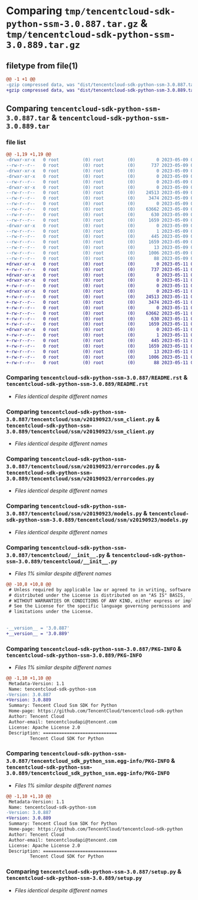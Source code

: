 # Comparing `tmp/tencentcloud-sdk-python-ssm-3.0.887.tar.gz` & `tmp/tencentcloud-sdk-python-ssm-3.0.889.tar.gz`

## filetype from file(1)

```diff
@@ -1 +1 @@
-gzip compressed data, was "dist/tencentcloud-sdk-python-ssm-3.0.887.tar", last modified: Tue May  9 03:15:03 2023, max compression
+gzip compressed data, was "dist/tencentcloud-sdk-python-ssm-3.0.889.tar", last modified: Thu May 11 03:10:52 2023, max compression
```

## Comparing `tencentcloud-sdk-python-ssm-3.0.887.tar` & `tencentcloud-sdk-python-ssm-3.0.889.tar`

### file list

```diff
@@ -1,19 +1,19 @@
-drwxr-xr-x   0 root         (0) root         (0)        0 2023-05-09 03:15:02.000000 tencentcloud-sdk-python-ssm-3.0.887/
--rw-r--r--   0 root         (0) root         (0)      737 2023-05-09 03:15:02.000000 tencentcloud-sdk-python-ssm-3.0.887/README.rst
-drwxr-xr-x   0 root         (0) root         (0)        0 2023-05-09 03:15:02.000000 tencentcloud-sdk-python-ssm-3.0.887/tencentcloud/
-drwxr-xr-x   0 root         (0) root         (0)        0 2023-05-09 03:15:02.000000 tencentcloud-sdk-python-ssm-3.0.887/tencentcloud/ssm/
--rw-r--r--   0 root         (0) root         (0)        0 2023-05-09 03:15:02.000000 tencentcloud-sdk-python-ssm-3.0.887/tencentcloud/ssm/__init__.py
-drwxr-xr-x   0 root         (0) root         (0)        0 2023-05-09 03:15:02.000000 tencentcloud-sdk-python-ssm-3.0.887/tencentcloud/ssm/v20190923/
--rw-r--r--   0 root         (0) root         (0)    24513 2023-05-09 03:15:02.000000 tencentcloud-sdk-python-ssm-3.0.887/tencentcloud/ssm/v20190923/ssm_client.py
--rw-r--r--   0 root         (0) root         (0)     3474 2023-05-09 03:15:02.000000 tencentcloud-sdk-python-ssm-3.0.887/tencentcloud/ssm/v20190923/errorcodes.py
--rw-r--r--   0 root         (0) root         (0)        0 2023-05-09 03:15:02.000000 tencentcloud-sdk-python-ssm-3.0.887/tencentcloud/ssm/v20190923/__init__.py
--rw-r--r--   0 root         (0) root         (0)    63662 2023-05-09 03:15:02.000000 tencentcloud-sdk-python-ssm-3.0.887/tencentcloud/ssm/v20190923/models.py
--rw-r--r--   0 root         (0) root         (0)      630 2023-05-09 03:15:02.000000 tencentcloud-sdk-python-ssm-3.0.887/tencentcloud/__init__.py
--rw-r--r--   0 root         (0) root         (0)     1659 2023-05-09 03:15:02.000000 tencentcloud-sdk-python-ssm-3.0.887/PKG-INFO
-drwxr-xr-x   0 root         (0) root         (0)        0 2023-05-09 03:15:02.000000 tencentcloud-sdk-python-ssm-3.0.887/tencentcloud_sdk_python_ssm.egg-info/
--rw-r--r--   0 root         (0) root         (0)        1 2023-05-09 03:15:02.000000 tencentcloud-sdk-python-ssm-3.0.887/tencentcloud_sdk_python_ssm.egg-info/dependency_links.txt
--rw-r--r--   0 root         (0) root         (0)      445 2023-05-09 03:15:02.000000 tencentcloud-sdk-python-ssm-3.0.887/tencentcloud_sdk_python_ssm.egg-info/SOURCES.txt
--rw-r--r--   0 root         (0) root         (0)     1659 2023-05-09 03:15:02.000000 tencentcloud-sdk-python-ssm-3.0.887/tencentcloud_sdk_python_ssm.egg-info/PKG-INFO
--rw-r--r--   0 root         (0) root         (0)       13 2023-05-09 03:15:02.000000 tencentcloud-sdk-python-ssm-3.0.887/tencentcloud_sdk_python_ssm.egg-info/top_level.txt
--rw-r--r--   0 root         (0) root         (0)     1006 2023-05-09 03:15:02.000000 tencentcloud-sdk-python-ssm-3.0.887/setup.py
--rw-r--r--   0 root         (0) root         (0)       88 2023-05-09 03:15:02.000000 tencentcloud-sdk-python-ssm-3.0.887/setup.cfg
+drwxr-xr-x   0 root         (0) root         (0)        0 2023-05-11 03:10:52.000000 tencentcloud-sdk-python-ssm-3.0.889/
+-rw-r--r--   0 root         (0) root         (0)      737 2023-05-11 03:10:52.000000 tencentcloud-sdk-python-ssm-3.0.889/README.rst
+drwxr-xr-x   0 root         (0) root         (0)        0 2023-05-11 03:10:52.000000 tencentcloud-sdk-python-ssm-3.0.889/tencentcloud/
+drwxr-xr-x   0 root         (0) root         (0)        0 2023-05-11 03:10:52.000000 tencentcloud-sdk-python-ssm-3.0.889/tencentcloud/ssm/
+-rw-r--r--   0 root         (0) root         (0)        0 2023-05-11 03:10:52.000000 tencentcloud-sdk-python-ssm-3.0.889/tencentcloud/ssm/__init__.py
+drwxr-xr-x   0 root         (0) root         (0)        0 2023-05-11 03:10:52.000000 tencentcloud-sdk-python-ssm-3.0.889/tencentcloud/ssm/v20190923/
+-rw-r--r--   0 root         (0) root         (0)    24513 2023-05-11 03:10:52.000000 tencentcloud-sdk-python-ssm-3.0.889/tencentcloud/ssm/v20190923/ssm_client.py
+-rw-r--r--   0 root         (0) root         (0)     3474 2023-05-11 03:10:52.000000 tencentcloud-sdk-python-ssm-3.0.889/tencentcloud/ssm/v20190923/errorcodes.py
+-rw-r--r--   0 root         (0) root         (0)        0 2023-05-11 03:10:52.000000 tencentcloud-sdk-python-ssm-3.0.889/tencentcloud/ssm/v20190923/__init__.py
+-rw-r--r--   0 root         (0) root         (0)    63662 2023-05-11 03:10:52.000000 tencentcloud-sdk-python-ssm-3.0.889/tencentcloud/ssm/v20190923/models.py
+-rw-r--r--   0 root         (0) root         (0)      630 2023-05-11 03:10:52.000000 tencentcloud-sdk-python-ssm-3.0.889/tencentcloud/__init__.py
+-rw-r--r--   0 root         (0) root         (0)     1659 2023-05-11 03:10:52.000000 tencentcloud-sdk-python-ssm-3.0.889/PKG-INFO
+drwxr-xr-x   0 root         (0) root         (0)        0 2023-05-11 03:10:52.000000 tencentcloud-sdk-python-ssm-3.0.889/tencentcloud_sdk_python_ssm.egg-info/
+-rw-r--r--   0 root         (0) root         (0)        1 2023-05-11 03:10:52.000000 tencentcloud-sdk-python-ssm-3.0.889/tencentcloud_sdk_python_ssm.egg-info/dependency_links.txt
+-rw-r--r--   0 root         (0) root         (0)      445 2023-05-11 03:10:52.000000 tencentcloud-sdk-python-ssm-3.0.889/tencentcloud_sdk_python_ssm.egg-info/SOURCES.txt
+-rw-r--r--   0 root         (0) root         (0)     1659 2023-05-11 03:10:52.000000 tencentcloud-sdk-python-ssm-3.0.889/tencentcloud_sdk_python_ssm.egg-info/PKG-INFO
+-rw-r--r--   0 root         (0) root         (0)       13 2023-05-11 03:10:52.000000 tencentcloud-sdk-python-ssm-3.0.889/tencentcloud_sdk_python_ssm.egg-info/top_level.txt
+-rw-r--r--   0 root         (0) root         (0)     1006 2023-05-11 03:10:52.000000 tencentcloud-sdk-python-ssm-3.0.889/setup.py
+-rw-r--r--   0 root         (0) root         (0)       88 2023-05-11 03:10:52.000000 tencentcloud-sdk-python-ssm-3.0.889/setup.cfg
```

### Comparing `tencentcloud-sdk-python-ssm-3.0.887/README.rst` & `tencentcloud-sdk-python-ssm-3.0.889/README.rst`

 * *Files identical despite different names*

### Comparing `tencentcloud-sdk-python-ssm-3.0.887/tencentcloud/ssm/v20190923/ssm_client.py` & `tencentcloud-sdk-python-ssm-3.0.889/tencentcloud/ssm/v20190923/ssm_client.py`

 * *Files identical despite different names*

### Comparing `tencentcloud-sdk-python-ssm-3.0.887/tencentcloud/ssm/v20190923/errorcodes.py` & `tencentcloud-sdk-python-ssm-3.0.889/tencentcloud/ssm/v20190923/errorcodes.py`

 * *Files identical despite different names*

### Comparing `tencentcloud-sdk-python-ssm-3.0.887/tencentcloud/ssm/v20190923/models.py` & `tencentcloud-sdk-python-ssm-3.0.889/tencentcloud/ssm/v20190923/models.py`

 * *Files identical despite different names*

### Comparing `tencentcloud-sdk-python-ssm-3.0.887/tencentcloud/__init__.py` & `tencentcloud-sdk-python-ssm-3.0.889/tencentcloud/__init__.py`

 * *Files 1% similar despite different names*

```diff
@@ -10,8 +10,8 @@
 # Unless required by applicable law or agreed to in writing, software
 # distributed under the License is distributed on an "AS IS" BASIS,
 # WITHOUT WARRANTIES OR CONDITIONS OF ANY KIND, either express or implied.
 # See the License for the specific language governing permissions and
 # limitations under the License.
 
 
-__version__ = '3.0.887'
+__version__ = '3.0.889'
```

### Comparing `tencentcloud-sdk-python-ssm-3.0.887/PKG-INFO` & `tencentcloud-sdk-python-ssm-3.0.889/PKG-INFO`

 * *Files 1% similar despite different names*

```diff
@@ -1,10 +1,10 @@
 Metadata-Version: 1.1
 Name: tencentcloud-sdk-python-ssm
-Version: 3.0.887
+Version: 3.0.889
 Summary: Tencent Cloud Ssm SDK for Python
 Home-page: https://github.com/TencentCloud/tencentcloud-sdk-python
 Author: Tencent Cloud
 Author-email: tencentcloudapi@tencent.com
 License: Apache License 2.0
 Description: ============================
         Tencent Cloud SDK for Python
```

### Comparing `tencentcloud-sdk-python-ssm-3.0.887/tencentcloud_sdk_python_ssm.egg-info/PKG-INFO` & `tencentcloud-sdk-python-ssm-3.0.889/tencentcloud_sdk_python_ssm.egg-info/PKG-INFO`

 * *Files 1% similar despite different names*

```diff
@@ -1,10 +1,10 @@
 Metadata-Version: 1.1
 Name: tencentcloud-sdk-python-ssm
-Version: 3.0.887
+Version: 3.0.889
 Summary: Tencent Cloud Ssm SDK for Python
 Home-page: https://github.com/TencentCloud/tencentcloud-sdk-python
 Author: Tencent Cloud
 Author-email: tencentcloudapi@tencent.com
 License: Apache License 2.0
 Description: ============================
         Tencent Cloud SDK for Python
```

### Comparing `tencentcloud-sdk-python-ssm-3.0.887/setup.py` & `tencentcloud-sdk-python-ssm-3.0.889/setup.py`

 * *Files identical despite different names*

